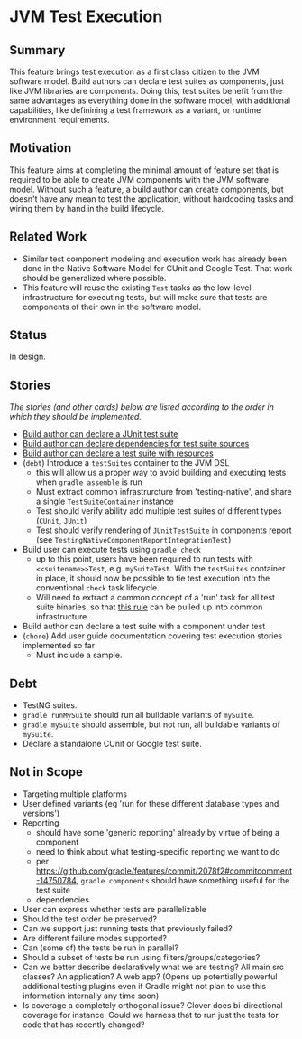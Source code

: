 # JVM Test Execution

## Summary
This feature brings test execution as a first class citizen to the JVM software model. Build authors can declare test suites as components, just like JVM libraries are components. Doing this, test suites benefit from the same advantages as everything done in the software model, with additional capabilities, like definining a test framework as a variant, or runtime environment requirements.

## Motivation
This feature aims at completing the minimal amount of feature set that is required to be able to create JVM components with the JVM software model. Without such a feature, a build author can create components, but doesn't have any mean to test the application, without hardcoding tasks and wiring them by hand in the build lifecycle.

## Related Work
 - Similar test component modeling and execution work has already been done in the Native Software Model for CUnit and Google Test. That work should be generalized where possible.
 - This feature will reuse the existing `Test` tasks as the low-level infrastructure for executing tests, but will make sure that tests are components of their own in the software model.

## Status
In design.

## Stories
_The stories (and other cards) below are listed according to the order in which they should be implemented._

 - [Build author can declare a JUnit test suite](with-junit)
 - [Build author can declare dependencies for test suite sources](with-dependencies)
 - [Build author can declare a test suite with resources](with-resources)
 - (`debt`) Introduce a `testSuites` container to the JVM DSL
   - this will allow us a proper way to avoid building and executing tests when `gradle assemble` is run
   - Must extract common infrastrurcture from 'testing-native', and share a single `TestSuiteContainer` instance
   - Test should verify ability add multiple test suites of different types (`CUnit`, `JUnit`)
   - Test should verify rendering of `JUnitTestSuite` in components report (see `TestingNativeComponentReportIntegrationTest`)
 - Build user can execute tests using `gradle check`
   - up to this point, users have been required to run tests with `<<suitename>>Test`, e.g. `mySuiteTest`. With the `testSuites` container in place, it should now be possible to tie test execution into the conventional `check` task lifecycle.
   - Will need to extract a common concept of a 'run' task for all test suite binaries, so that [this rule](https://github.com/gradle/gradle/blob/229d8c7ef9995277e06362675606a0dfb90b9d5e/subprojects/platform-native/src/main/groovy/org/gradle/nativeplatform/test/plugins/NativeBinariesTestPlugin.java#L94-L94) can be pulled up into common infrastructure.
 - Build author can declare a test suite with a component under test
 - (`chore`) Add user guide documentation covering test execution stories implemented so far
   - Must include a sample.

## Debt
- TestNG suites.
- `gradle runMySuite` should run all buildable variants of `mySuite`.
- `gradle mySuite` should assemble, but not run, all buildable variants of `mySuite`.
- Declare a standalone CUnit or Google test suite.

## Not in Scope
 - Targeting multiple platforms
 - User defined variants (eg 'run for these different database types and versions')
 - Reporting
   - should have some 'generic reporting' already by virtue of being a component
   - need to think about what testing-specific reporting we want to do
   - per https://github.com/gradle/features/commit/2078f2#commitcomment-14750784, `gradle components` should have something useful for the test suite
   - dependencies
 - User can express whether tests are parallelizable
 - Should the test order be preserved?
 - Can we support just running tests that previously failed?
 - Are different failure modes supported?
 - Can (some of) the tests be run in parallel?
 - Should a subset of tests be run using filters/groups/categories?
 - Can we better describe declaratively what we are testing? All main src classes? An application? A web app? (Opens up potentially powerful additional testing plugins even if Gradle might not plan to use this information internally any time soon)
 - Is coverage a completely orthogonal issue? Clover does bi-directional coverage for instance. Could we harness that to run just the tests for code that has recently changed?

